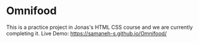 # Omnifood
This is a practice project in Jonas's HTML CSS course and we are currently completing it.
Live Demo: https://samaneh-s.github.io/Omnifood/
